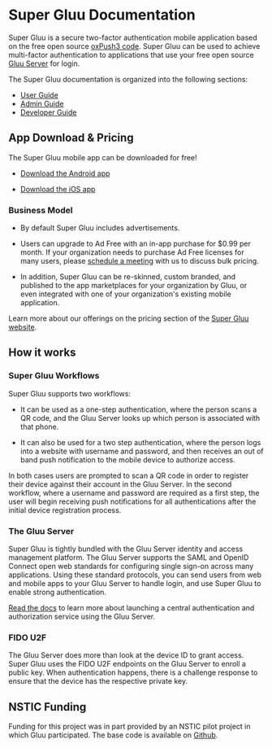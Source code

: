 # Super Gluu Documentation
Super Gluu is a secure two-factor authentication mobile application based on the free open source [oxPush3 code](https://github.com/GluuFederation/oxPush3). Super Gluu can be used to achieve multi-factor authentication to applications that use your free open source [Gluu Server](http://gluu.org/gluu-server) for login.

The Super Gluu documentation is organized into the following sections:

- [User Guide](./user-guide/index.md)
- [Admin Guide](./admin-guide/index.md)
- [Developer Guide](./developer-guide/index.md)

## App Download & Pricing		
The Super Gluu mobile app can be downloaded for free!

 - [Download the Android app](https://play.google.com/store/apps/details?id=gluu.super.gluu)

 - [Download the iOS app](https://itunes.apple.com/us/app/super-gluu/id1093479646?ls=1&mt=8)

### Business Model 		
 
 - By default Super Gluu includes advertisements.    		
		
 - Users can upgrade to Ad Free with an in-app purchase for $0.99 per month. If your organization needs to purchase Ad Free licenses for many users, please [schedule a meeting](https://gluu.org/booking) with us to discuss bulk pricing.
 		
 - In addition, Super Gluu can be re-skinned, custom branded, and published to the app marketplaces for your organization by Gluu, or even integrated with one of your organization's existing mobile application. 	
 		
 Learn more about our offerings on the pricing section of the [Super Gluu website](http://super.gluu.org/).  

## How it works

### Super Gluu Workflows
Super Gluu supports two workflows: 

- It can be used as a one-step authentication, where the person scans a QR code, and the Gluu Server looks up which person is associated with that phone. 

- It can also be used for a two step authentication, where the person logs into a website with username and password, and then receives an out of band push notification to the mobile device to authorize access.   

In both cases users are prompted to scan a QR code in order to register their device against their account in the Gluu Server. In the second workflow, where a username and password are required as a first step, the user will begin receiving push notifications for all authentications after the initial device registration process. 

### The Gluu Server
Super Gluu is tightly bundled with the Gluu Server identity and access management platform. The Gluu Server supports the SAML and OpenID Connect open web standards for configuring single sign-on across many applications. Using these standard protocols, you can send users from web and mobile apps to your Gluu Server to handle login, and use Super Gluu to enable strong authentication.  

[Read the docs](https://gluu.org/docs/ce) to learn more about launching a central authentication and authorization service using the Gluu Server. 

### FIDO U2F
The Gluu Server does more than look at the device ID to grant access. Super Gluu uses the FIDO U2F endpoints on the Gluu Server to enroll a public key. When authentication happens, there is a challenge response to ensure that the device has the respective private key.

## NSTIC Funding
Funding for this project was in part provided by an NSTIC pilot project in which Gluu participated. The base code is available on [Github]( https://github.com/GluuFederation/oxPush2). 
